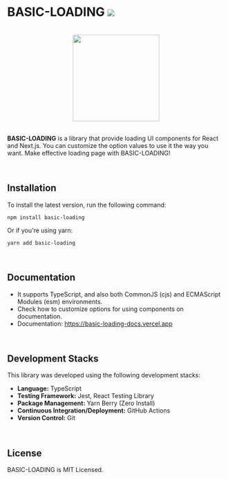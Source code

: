 # BASIC-LOADING <img src="https://img.shields.io/badge/version-1.0.5-blue" />

<br />

<div align="center">
<img src="https://img1.daumcdn.net/thumb/R1280x0/?scode=mtistory2&fname=https%3A%2F%2Fblog.kakaocdn.net%2Fdn%2FRr526%2FbtsCTuvkiDd%2F1ZBz5d07tub0bKKnAOSlw0%2Fimg.png" width="200" />
</div>

<br />

**BASIC-LOADING** is a library that provide loading UI components for React and Next.js. You can customize the option values to use it the way you want. Make effective loading page with BASIC-LOADING!

<br />

## Installation

To install the latest version, run the following command:

```
npm install basic-loading
```

Or if you're using yarn:

```
yarn add basic-loading
```

<br />

## Documentation

- It supports TypeScript, and also both CommonJS (cjs) and ECMAScript Modules (esm) environments.
- Check how to customize options for using components on documentation.
- Documentation: https://basic-loading-docs.vercel.app

<br />

## Development Stacks

This library was developed using the following development stacks:

- **Language:** TypeScript
- **Testing Framework:** Jest, React Testing Library
- **Package Management:** Yarn Berry (Zero Install)
- **Continuous Integration/Deployment:** GitHub Actions
- **Version Control:** Git

<br />

## License

BASIC-LOADING is MIT Licensed.
